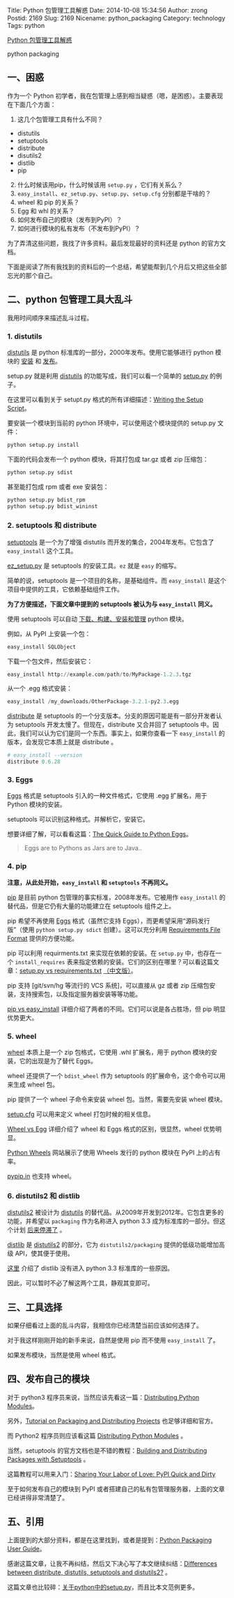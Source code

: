 Title: Python 包管理工具解惑
Date: 2014-10-08 15:34:56
Author: zrong
Postid: 2169
Slug: 2169
Nicename: python_packaging
Category: technology
Tags: python

[Python 包管理工具解惑](http://zengrong.net/post/2169.htm)

python packaging

## 一、困惑

作为一个 Python 初学者，我在包管理上感到相当疑惑（嗯，是困惑）。主要表现在下面几个方面：

1. 这几个包管理工具有什么不同？
* distutils
* setuptools
* distribute
* disutils2
* distlib
* pip
2. 什么时候该用pip，什么时候该用 `setup.py` ，它们有关系么？
3. `easy_install`、`ez_setup.py`、`setup.py`、`setup.cfg` 分别都是干啥的？
4. wheel 和 pip 的关系？
5. Egg 和 whl 的关系？
6. 如何发布自己的模块（发布到PyPI）？
7. 如何进行模块的私有发布（不发布到PyPI）？

为了弄清这些问题，我找了许多资料。最后发现最好的资料还是 python 的官方文档。

下面是阅读了所有我找到的资料后的一个总结，希望能帮到几个月后又把这些全部忘光的那个自己。<!--more-->

## 二、python 包管理工具大乱斗

我用时间顺序来描述乱斗过程。

### 1. distutils

[distutils][11] 是 python 标准库的一部分，2000年发布。使用它能够进行 python 模块的 [安装][12] 和 [发布][13]。

setup.py 就是利用 [distutils][11] 的功能写成，我们可以看一个简单的 [setup.py][14] 的例子。

在这里可以看到关于 setupt.py 格式的所有详细描述：[Writing the Setup Script][15]。

要安装一个模块到当前的 python 环境中，可以使用这个模块提供的 setup.py 文件：

``` python
python setup.py install
```

下面的代码会发布一个 python 模块，将其打包成 tar.gz 或者 zip 压缩包：

``` python
python setup.py sdist
```

甚至能打包成 rpm 或者 exe 安装包：

``` python
python setup.py bdist_rpm
python setup.py bdist_wininst
```

### 2. setuptools 和 distribute

[setuptools][15] 是一个为了增强 distutils 而开发的集合，2004年发布。它包含了 `easy_install` 这个工具。

[ez_setup.py][27] 是 setuptools 的安装工具。`ez` 就是 `easy` 的缩写。

简单的说，setuptools 是一个项目的名称，是基础组件。而 `easy_install` 是这个项目中提供的工具，它依赖基础组件工作。

**为了方便描述，下面文章中提到的 setuptools 被认为与 `easy_install` 同义。**

使用 setuptools 可以自动 [下载、构建、安装和管理][17] python 模块。

例如，从 PyPI 上安装一个包：

``` python
easy_install SQLObject
```

下载一个包文件，然后安装它：

``` python
easy_install http://example.com/path/to/MyPackage-1.2.3.tgz
```

从一个 .egg 格式安装：

``` python
easy_install /my_downloads/OtherPackage-3.2.1-py2.3.egg
```

[distribute][10] 是 setuptools 的一个分支版本。分支的原因可能是有一部分开发者认为 setuptools 开发太慢了。但现在，distribute 又合并回了 setuptools 中。因此，我们可以认为它们是同一个东西。事实上，如果你查看一下 `easy_install` 的版本，会发现它本质上就是 distribute 。

``` python
# easy_install --version
distribute 0.6.28
```

### 3. Eggs

[Eggs][4] 格式是 setuptools 引入的一种文件格式，它使用 .egg 扩展名，用于 Python 模块的安装。

setuptools 可以识别这种格式。并解析它，安装它。

想要详细了解，可以看看这篇：[The Quick Guide to Python Eggs][6]。

>Eggs are to Pythons as Jars are to Java..

### 4. pip

**注意，从此处开始，`easy_install` 和 `setuptools` 不再同义。**

[pip][23] 是目前 python 包管理的事实标准，2008年发布。它被用作 `easy_install` 的替代品，但是它仍有大量的功能建立在 setuptools 组件之上。

pip 希望不再使用 [Eggs][6] 格式（虽然它支持 Eggs），而更希望采用“源码发行版”（使用 `python setup.py sdict` 创建）。这可以充分利用 [Requirements File Format][22] 提供的方便功能。

pip 可以利用 requirments.txt 来实现在依赖的安装。在 `setup.py` 中，也存在一个 `install_requires` 表来指定依赖的安装。它们的区别在哪里？可以看这篇文章：[setup.py vs requirements.txt][9] [（中文版）][28]。

pip 支持 [git/svn/hg 等流行的 VCS 系统]，可以直接从 gz 或者 zip 压缩包安装，支持搜索包，以及指定服务器安装等等功能。

[pip vs easy_install][3] 详细介绍了两者的不同。它们可以说是各占胜场，但 pip 明显优势更大。

### 5. wheel

[wheel][25] 本质上是一个 zip 包格式，它使用 .whl 扩展名，用于 python 模块的安装，它的出现是为了替代 Eggs。

wheel 还提供了一个 `bdist_wheel` 作为 setuptools 的扩展命令，这个命令可以用来生成 wheel 包。

pip 提供了一个 wheel 子命令来安装 wheel 包。当然，需要先安装 wheel 模块。

[setup.cfg][26] 可以用来定义 wheel 打包时候的相关信息。

[Wheel vs Egg][2] 详细介绍了 wheel 和 Eggs 格式的区别，很显然，wheel 优势明显。

[Python Wheels][16] 网站展示了使用 Wheels 发行的 python 模块在 PyPI 上的占有率。

[pypip.in][29] 也支持 wheel。

### 6. distutils2 和 distlib

[distutils2][18] 被设计为 [distutils][11] 的替代品。从2009年开发到2012年。它包含更多的功能，并希望以 `packaging` 作为名称进入 python 3.3 成为标准库的一部分。但这个计划 [后来停滞了][19] 。

[distlib][20] 是 [distutils2][18] 的部分，它为 `distutils2/packaging` 提供的低级功能增加高级 API，使其便于使用。

[这里][21] 介绍了 distlib 没有进入 python 3.3 标准库的一些原因。

因此，可以暂时不必了解这两个工具，静观其变即可。

## 三、工具选择

如果仔细看过上面的乱斗内容，我相信你已经清楚当前应该如何选择了。

对于我这样刚刚开始的新手来说，自然是使用 pip 而不使用 `easy_install` 了。

如果发布模块，当然是使用 wheel 格式。

## 四、发布自己的模块

对于 python3 程序员来说，当然应该先看这一篇：[Distributing Python Modules][30]。

另外，[Tutorial on Packaging and Distributing Projects][31] 也足够详细和官方。

而 Python2 程序员则应该看这篇 [Distributing Python Modules][32] 。

当然，setuptools 的官方文档也是不错的教程：[Building and Distributing Packages with Setuptools][7] 。

这篇教程可以用来入门：[Sharing Your Labor of Love: PyPI Quick and Dirty][5]

至于如何发布自己的模块到 PyPI 或者搭建自己的私有包管理服务器，上面的文章已经讲得非常清楚了。

## 五、引用

上面提到的大部分资料，都是在这里找到，或者是提到：[Python Packaging User Guide][8]。

感谢这篇文章，让我不再纠结，然后又下决心写了本文继续纠结：[Differences between distribute, distutils, setuptools and distutils2?][1] 。

这篇文章也比较碎：[关于python中的setup.py][33]，而且比本文范例更多。

[1]: http://stackoverflow.com/a/14753678
[2]: https://packaging.python.org/en/latest/technical.html#wheel-vs-egg
[3]: https://packaging.python.org/en/latest/technical.html#pip-vs-easy-install
[4]: http://pythonhosted.org/setuptools/formats.html
[5]: https://hynek.me/articles/sharing-your-labor-of-love-pypi-quick-and-dirty/
[6]: http://peak.telecommunity.com/DevCenter/PythonEggs
[7]: http://pythonhosted.org/setuptools/setuptools.html
[8]: https://packaging.python.org/en/latest/
[9]: https://caremad.io/blog/setup-vs-requirement/
[10]: https://pypi.python.org/pypi/distribute
[11]: https://docs.python.org/3/library/distutils.html
[12]: https://docs.python.org/3/install/index.html
[13]: https://docs.python.org/3/distutils/index.html
[14]: https://docs.python.org/3/distutils/introduction.html?highlight=distutils#a-simple-example
[15]: https://docs.python.org/3/distutils/setupscript.html
[16]: http://pythonwheels.com/
[17]: https://pythonhosted.org/setuptools/easy_install.html
[18]: http://pythonhosted.org//Distutils2/
[19]: https://mail.python.org/pipermail/python-dev/2012-June/120430.html
[20]: https://pypi.python.org/pypi/distlib
[21]: http://pythonhosted.org/distlib/overview.html
[22]: https://pip.pypa.io/en/latest/reference/pip_install.html#requirements-file-format
[23]: https://pypi.python.org/pypi/pip/
[24]: https://pip.pypa.io/en/latest/reference/pip_install.html#vcs-support
[25]: http://wheel.rtfd.org/
[26]: http://wheel.readthedocs.org/en/latest/#defining-the-python-version
[27]: https://pypi.python.org/pypi/setuptools/#installation-instructions
[28]: http://pyzh.readthedocs.org/en/latest/python-setup-dot-py-vs-requirements-dot-txt.html
[29]: https://pypip.in/wheel.html
[30]: https://docs.python.org/3/distributing/index.html
[31]: https://packaging.python.org/en/latest/distributing.html
[32]: https://docs.python.org/2.7/distutils/index.html
[33]: http://blog.csdn.net/lynn_kong/article/details/17540207
